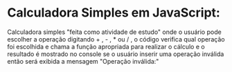 # Calculadora Simples em JavaScript:

Calculadora simples "feita como atividade de estudo" onde o usuário pode escolher a operação digitando + , - , * ou / , o código verifica qual operação foi escolhida e chama a função apropriada para realizar o cálculo e o resultado é mostrado no console se o usuário inserir uma operação inválida então será exibida a mensagem "Operação inválida:"
